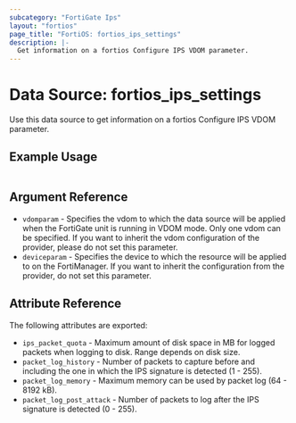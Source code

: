 ```yaml
---
subcategory: "FortiGate Ips"
layout: "fortios"
page_title: "FortiOS: fortios_ips_settings"
description: |-
  Get information on a fortios Configure IPS VDOM parameter.
---
```


# Data Source: fortios_ips_settings
Use this data source to get information on a fortios Configure IPS VDOM parameter.


## Example Usage

```hcl

```

## Argument Reference

* `vdomparam` - Specifies the vdom to which the data source will be applied when the FortiGate unit is running in VDOM mode. Only one vdom can be specified. If you want to inherit the vdom configuration of the provider, please do not set this parameter.
* `deviceparam` - Specifies the device to which the resource will be applied to on the FortiManager. If you want to inherit the configuration from the provider, do not set this parameter.

## Attribute Reference

The following attributes are exported:

* `ips_packet_quota` - Maximum amount of disk space in MB for logged packets when logging to disk. Range depends on disk size.
* `packet_log_history` - Number of packets to capture before and including the one in which the IPS signature is detected (1 - 255).
* `packet_log_memory` - Maximum memory can be used by packet log (64 - 8192 kB).
* `packet_log_post_attack` - Number of packets to log after the IPS signature is detected (0 - 255).
